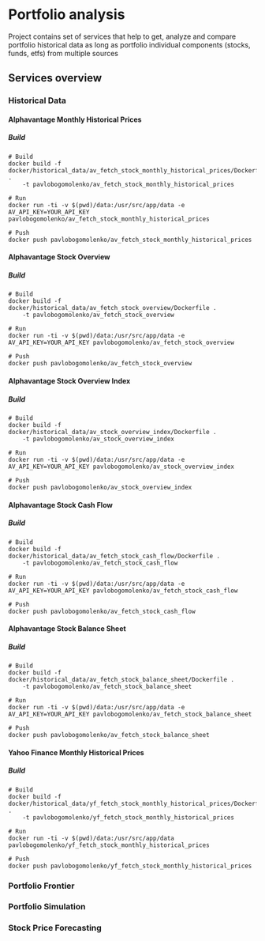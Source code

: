 # Portfolio analysis

Project contains set of services that help to get, analyze and compare portfolio
historical data as long as portfolio individual components (stocks, funds, etfs)
from multiple sources

## Services overview

### Historical Data

#### Alphavantage Monthly Historical Prices

##### Build
```
# Build
docker build -f docker/historical_data/av_fetch_stock_monthly_historical_prices/Dockerfile . 
    -t pavlobogomolenko/av_fetch_stock_monthly_historical_prices
    
# Run
docker run -ti -v $(pwd)/data:/usr/src/app/data -e AV_API_KEY=YOUR_API_KEY pavlobogomolenko/av_fetch_stock_monthly_historical_prices

# Push
docker push pavlobogomolenko/av_fetch_stock_monthly_historical_prices
```    

#### Alphavantage Stock Overview

##### Build
```
# Build
docker build -f docker/historical_data/av_fetch_stock_overview/Dockerfile . 
    -t pavlobogomolenko/av_fetch_stock_overview
    
# Run
docker run -ti -v $(pwd)/data:/usr/src/app/data -e AV_API_KEY=YOUR_API_KEY pavlobogomolenko/av_fetch_stock_overview

# Push
docker push pavlobogomolenko/av_fetch_stock_overview
```

#### Alphavantage Stock Overview Index

##### Build
```
# Build
docker build -f docker/historical_data/av_stock_overview_index/Dockerfile .
    -t pavlobogomolenko/av_stock_overview_index

# Run
docker run -ti -v $(pwd)/data:/usr/src/app/data -e AV_API_KEY=YOUR_API_KEY pavlobogomolenko/av_stock_overview_index

# Push
docker push pavlobogomolenko/av_stock_overview_index
```

#### Alphavantage Stock Cash Flow

##### Build
```
# Build
docker build -f docker/historical_data/av_fetch_stock_cash_flow/Dockerfile .
    -t pavlobogomolenko/av_fetch_stock_cash_flow

# Run
docker run -ti -v $(pwd)/data:/usr/src/app/data -e AV_API_KEY=YOUR_API_KEY pavlobogomolenko/av_fetch_stock_cash_flow

# Push
docker push pavlobogomolenko/av_fetch_stock_cash_flow
```

#### Alphavantage Stock Balance Sheet

##### Build
```
# Build
docker build -f docker/historical_data/av_fetch_stock_balance_sheet/Dockerfile .
    -t pavlobogomolenko/av_fetch_stock_balance_sheet

# Run
docker run -ti -v $(pwd)/data:/usr/src/app/data -e AV_API_KEY=YOUR_API_KEY pavlobogomolenko/av_fetch_stock_balance_sheet

# Push
docker push pavlobogomolenko/av_fetch_stock_balance_sheet
```

#### Yahoo Finance Monthly Historical Prices

##### Build
```
# Build
docker build -f docker/historical_data/yf_fetch_stock_monthly_historical_prices/Dockerfile . 
    -t pavlobogomolenko/yf_fetch_stock_monthly_historical_prices
    
# Run
docker run -ti -v $(pwd)/data:/usr/src/app/data pavlobogomolenko/yf_fetch_stock_monthly_historical_prices

# Push
docker push pavlobogomolenko/yf_fetch_stock_monthly_historical_prices
```    

### Portfolio Frontier

### Portfolio Simulation

### Stock Price Forecasting

